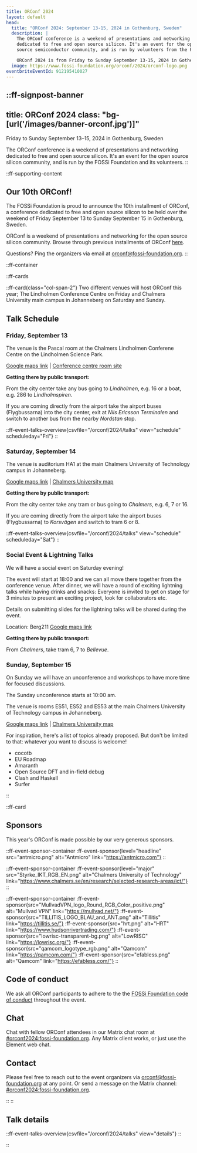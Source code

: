 ```yaml
---
title: ORConf 2024
layout: default
head:
  title: "ORConf 2024: September 13-15, 2024 in Gothenburg, Sweden"
  description: |
    The ORConf conference is a weekend of presentations and networking
    dedicated to free and open source silicon. It's an event for the open
    source semiconductor community, and is run by volunteers from the FOSSi Foundation.

    ORConf 2024 is from Friday to Sunday September 13-15, 2024 in Gothenburg, Sweden.
  image: https://www.fossi-foundation.org/orconf/2024/orconf-logo.png
eventbriteEventId: 912195410027
---
```


::ff-signpost-banner
---
title: ORConf 2024
class: "bg-[url('/images/banner-orconf.jpg')]"
---

Friday to Sunday September 13&ndash;15, 2024 in Gothenburg, Sweden

The ORConf conference is a weekend of presentations and networking dedicated to free and open source silicon. It's an event for the open source silicon community, and is run by the FOSSi Foundation and its volunteers.
::


::ff-supporting-content
## Our 10th ORConf!

The FOSSi Foundation is proud to announce the 10th installment of ORConf, a conference dedicated to free and open source silicon to be held over the weekend of Friday September 13 to Sunday September 15 in Gothenburg, Sweden.

ORConf is a weekend of presentations and networking for the open source silicon community. Browse through previous installments of ORConf [here](https://fossi-foundation.org/events/archive).

Questions? Ping the organizers via email at [orconf@fossi-foundation.org](mailto:orconf@fossi-foundation.org?subject=Question).
::




::ff-container

::ff-cards

  ::ff-card{class="col-span-2"}
  Two different venues will host ORConf this year; The Lindholmen Conference Centre on Friday and Chalmers University main campus in Johanneberg on Saturday and Sunday.

  ## Talk Schedule

  ### Friday, September 13

  The venue is the Pascal room at the Chalmers Lindholmen Conferene Centre on the Lindholmen Science Park.

  [Google maps link](https://maps.app.goo.gl/pdo2GveTnSBo7VrT9) | [Conference centre room site](https://chalmerskonferens.se/en/konferens/lindholmen-conference-centre/konferenslokal-pascal/)

  **Getting there by public transport:**

  From the city center take any bus going to *Lindholmen*, e.g. 16 or a boat, e.g. 286 to *Lindholmspiren*.

  If you are coming directly from the airport take the airport buses (Flygbussarna) into the city center, exit at *Nils Ericsson Terminalen* and switch to another bus from the nearby *Nordstan* stop.

  ::ff-event-talks-overview{csvfile="/orconf/2024/talks" view="schedule" scheduleday="Fri"}
  ::

  ### Saturday, September 14

  The venue is auditorium HA1 at the main Chalmers University of Technology campus in Johanneberg.

  [Google maps link](https://maps.app.goo.gl/4RtQDMTSQJRd5kFL6) | [Chalmers University map](https://maps.chalmers.se/#971e00c6-6f9a-46ce-9894-687adb1fa8ea)

  **Getting there by public transport:**

  From the city center take any tram or bus going to *Chalmers*, e.g. 6, 7 or 16.

  If you are coming directly from the airport take the airport buses (Flygbussarna) to *Korsvägen* and switch to tram 6 or 8.

  ::ff-event-talks-overview{csvfile="/orconf/2024/talks" view="schedule" scheduleday="Sat"}
  ::

  ### Social Event & Lightning Talks

  We will have a social event on Saturday evening!

  The event will start at 18:00 and we can all move there together from the
  conference venue. After dinner, we will have a round of exciting lightning
  talks while having drinks and snacks: Everyone is invited to get on stage for
  3 minutes to present an exciting project, look for collaborators etc.

  Details on submitting slides for the lightning talks will be shared during the event.

  Location: Berg211 [Google maps link](https://maps.app.goo.gl/T7Cy1vaP1ZgWSdwr7)

  **Getting there by public transport:**

  From *Chalmers*, take tram 6, 7 to *Bellevue*.

  ### Sunday, September 15

  On Sunday we will have an unconference and workshops to have more time for focused discussions.

  The Sunday unconference starts at 10:00 am.

  The venue is rooms ES51, ES52 and ES53 at the main Chalmers University of Technology campus in Johanneberg.

  [Google maps link](https://www.google.com/maps/@57.6877865,11.979491,18.37z?entry=ttu) | [Chalmers University map](http://maps.chalmers.se/#abb49f72-9df3-42c4-9298-788edba3090c)


  For inspiration, here's a list of topics already proposed.
  But don't be limited to that: whatever you want to discuss is welcome!

  - cocotb
  - EU Roadmap
  - Amaranth
  - Open Source DFT and in-field debug
  - Clash and Haskell
  - Surfer

  ::

  ::ff-card
  ## Sponsors

  This year's ORConf is made possible by our very generous sponsors.


  ::ff-event-sponsor-container
    :ff-event-sponsor{level="headline" src="antmicro.png" alt="Antmicro" link="https://antmicro.com"}
  ::

  ::ff-event-sponsor-container
    :ff-event-sponsor{level="major" src="Styrke_IKT_RGB_EN.png" alt="Chalmers University of Technology" link="https://www.chalmers.se/en/research/selected-research-areas/ict/"}
  ::

  ::ff-event-sponsor-container
    :ff-event-sponsor{src="MullvadVPN_logo_Round_RGB_Color_positive.png" alt="Mullvad VPN" link="https://mullvad.net/"}
    :ff-event-sponsor{src="TILLITIS_LOGO_BLAU_and_ANT.png" alt="Tillitis" link="https://tillitis.se/"}
    :ff-event-sponsor{src="hrt.png" alt="HRT" link="https://www.hudsonrivertrading.com/"}
    :ff-event-sponsor{src="lowrisc-transparent-bg.png" alt="LowRISC" link="https://lowrisc.org/"}
    :ff-event-sponsor{src="qamcom_logotype_rgb.png" alt="Qamcom" link="https://qamcom.com/"}
    :ff-event-sponsor{src="efabless.png" alt="Qamcom" link="https://efabless.com/"}
  ::

  ## Code of conduct

  We ask all ORConf participants to adhere to the the [FOSSi Foundation code of conduct](/code-of-conduct) throughout the event.

  ## Chat

  Chat with fellow ORConf attendees in our Matrix chat room at [#orconf2024:fossi-foundation.org](https://matrix.to/#/#orconf2024:fossi-foundation.org).
  Any Matrix client works, or just use the Element web chat.

  ## Contact

  Please feel free to reach out to the event organizers via [orconf@fossi-foundation.org](mailto:orconf@fossi-foundation.org) at any point. Or send a message on the Matrix channel: [#orconf2024:fossi-foundation.org](https://matrix.to/#/#orconf2024:fossi-foundation.org).

  ::
::

## Talk details

::ff-event-talks-overview{csvfile="/orconf/2024/talks" view="details"}
::


::
